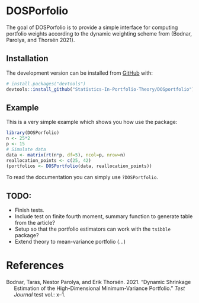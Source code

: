 
<!-- README.md is generated from README.Rmd. Please edit that file -->

# DOSPorfolio

<!-- badges: start -->
<!-- badges: end -->

The goal of DOSPorfolio is to provide a simple interface for computing
portfolio weights according to the dynamic weighting scheme from
(Bodnar, Parolya, and Thorsén 2021).

## Installation

The development version can be installed from
[GitHub](https://github.com/) with:

``` r
# install.packages("devtools")
devtools::install_github("Statistics-In-Portfolio-Theory/DOSportfolio")
```

## Example

This is a very simple example which shows you how use the package:

``` r
library(DOSPorfolio)
n <- 25*2
p <- 15
# Simulate data
data <- matrix(rt(n*p, df=5), ncol=p, nrow=n)
reallocation_points <- c(25, 42)
(portfolios <- DOSPortfolio(data, reallocation_points))
```

To read the documentation you can simply use `?DOSPortfolio`.

## TODO:

-   Finish tests.
-   Include test on finite fourth moment, summary function to generate
    table from the article?
-   Setup so that the portfolio estimators can work with the `tsibble`
    package?
-   Extend theory to mean-variance portfolio (…)

# References

<div id="refs" class="references csl-bib-body hanging-indent">

<div id="ref-BODNAR21dynshrink" class="csl-entry">

Bodnar, Taras, Nestor Parolya, and Erik Thorsén. 2021. “Dynamic
Shrinkage Estimation of the High-Dimensional Minimum-Variance
Portfolio.” *Test Journal* test vol.: x–1.

</div>

</div>
